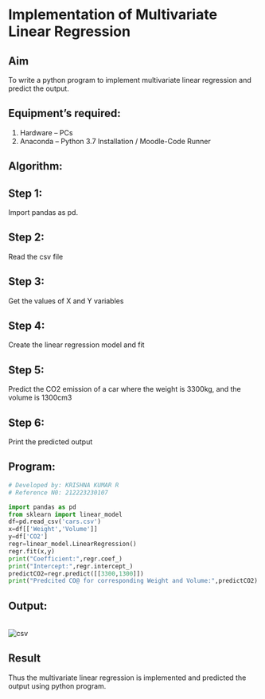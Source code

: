 # Implementation of Multivariate Linear Regression
## Aim
To write a python program to implement multivariate linear regression and predict the output.
## Equipment’s required:
1.	Hardware – PCs
2.	Anaconda – Python 3.7 Installation / Moodle-Code Runner
## Algorithm:
## Step 1:
Import pandas as pd.
## Step 2:
Read the csv file
## Step 3:
Get the values of X and Y variables
## Step 4:
Create the linear regression model and fit
## Step 5:
Predict the CO2 emission of a car where the weight is 3300kg, and the volume is 1300cm3  
## Step 6:
Print the predicted output
## Program:
```python
# Developed by: KRISHNA KUMAR R
# Reference N0: 212223230107

import pandas as pd
from sklearn import linear_model
df=pd.read_csv('cars.csv')
x=df[['Weight','Volume']]
y=df['CO2']
regr=linear_model.LinearRegression()
regr.fit(x,y)
print("Coefficient:",regr.coef_)
print("Intercept:",regr.intercept_)
predictCO2=regr.predict([[3300,1300]])
print("Predcited CO@ for corresponding Weight and Volume:",predictCO2)
```
## Output:
<br>![csv](https://github.com/Krishna23013541/Multivariate-Linear-Regression/assets/149557764/f331c545-7404-4268-99bf-73c447e11367)

## Result
Thus the multivariate linear regression is implemented and predicted the output using python program.
